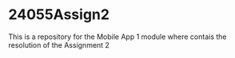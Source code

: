 # 24055Assign2
This is a repository for the Mobile App 1 module where contais the resolution of the Assignment 2 
